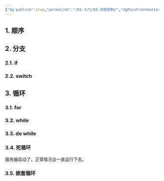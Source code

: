```yaml
---
{"dg-publish":true,"permalink":"/01-入门/03-流程控制/","dgPassFrontmatter":true}
---
```




## 1. 顺序



## 2. 分支

### 2.1. if

### 2.2. switch

## 3. 循环

### 3.1. for

### 3.2. while

### 3.3. do while

### 3.4. 死循环

服务器启动了，正常情况会一直运行下去。

### 3.5. 嵌套循环